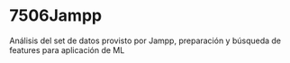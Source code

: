 # 7506Jampp
Análisis del set de datos provisto por Jampp, preparación y búsqueda de features para aplicación de ML
